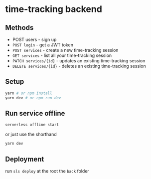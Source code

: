 # time-tracking backend

## Methods

- POST users - sign up
- `POST login` - get a JWT token
- `POST services` - create a new time-tracking session
- `GET services` - list all your time-tracking session
- `PATCH services/{id}` - updates an existing time-tracking session
- `DELETE services/{id}` -  deletes an existing time-tracking session

## Setup

```bash
yarn # or npm install
yarn dev # or npm run dev
```

## Run service offline

```bash
serverless offline start
```
or just use the shorthand
```bash
yarn dev
```

## Deployment

run `sls deploy` at the root the `back` folder
